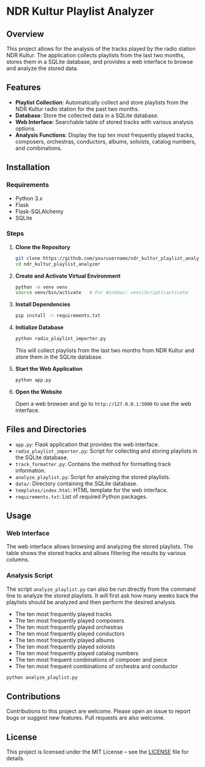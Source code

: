 # NDR Kultur Playlist Analyzer

## Overview

This project allows for the analysis of the tracks played by the radio station NDR Kultur. The application collects playlists from the last two months, stores them in a SQLite database, and provides a web interface to browse and analyze the stored data.

## Features

- **Playlist Collection**: Automatically collect and store playlists from the NDR Kultur radio station for the past two months.
- **Database**: Store the collected data in a SQLite database.
- **Web Interface**: Searchable table of stored tracks with various analysis options.
- **Analysis Functions**: Display the top ten most frequently played tracks, composers, orchestras, conductors, albums, soloists, catalog numbers, and combinations.

## Installation

### Requirements

- Python 3.x
- Flask
- Flask-SQLAlchemy
- SQLite

### Steps

1. **Clone the Repository**

   ```bash
   git clone https://github.com/yourusername/ndr_kultur_playlist_analyzer.git
   cd ndr_kultur_playlist_analyzer
   ```

2. **Create and Activate Virtual Environment**

   ```bash
   python -m venv venv
   source venv/bin/activate   # For Windows: venv\Scripts\activate
   ```

3. **Install Dependencies**

   ```bash
   pip install -r requirements.txt
   ```

4. **Initialize Database**

   ```bash
   python radio_playlist_importer.py
   ```

   This will collect playlists from the last two months from NDR Kultur and store them in the SQLite database.

5. **Start the Web Application**

   ```bash
   python app.py
   ```

6. **Open the Website**

   Open a web browser and go to `http://127.0.0.1:5000` to use the web interface.

## Files and Directories

- `app.py`: Flask application that provides the web interface.
- `radio_playlist_importer.py`: Script for collecting and storing playlists in the SQLite database.
- `track_formatter.py`: Contains the method for formatting track information.
- `analyze_playlist.py`: Script for analyzing the stored playlists.
- `data/`: Directory containing the SQLite database.
- `templates/index.html`: HTML template for the web interface.
- `requirements.txt`: List of required Python packages.

## Usage

### Web Interface

The web interface allows browsing and analyzing the stored playlists. The table shows the stored tracks and allows filtering the results by various columns.


### Analysis Script

The script `analyze_playlist.py` can also be run directly from the command line to analyze the stored playlists. It will first ask how many weeks back the playlists should be analyzed and then perform the desired analysis.

- The ten most frequently played tracks
- The ten most frequently played composers
- The ten most frequently played orchestras
- The ten most frequently played conductors
- The ten most frequently played albums
- The ten most frequently played soloists
- The ten most frequently played catalog numbers
- The ten most frequent combinations of composer and piece
- The ten most frequent combinations of orchestra and conductor


```bash
python analyze_playlist.py
```

## Contributions

Contributions to this project are welcome. Please open an issue to report bugs or suggest new features. Pull requests are also welcome.

## License

This project is licensed under the MIT License – see the [LICENSE](LICENSE) file for details.
```

